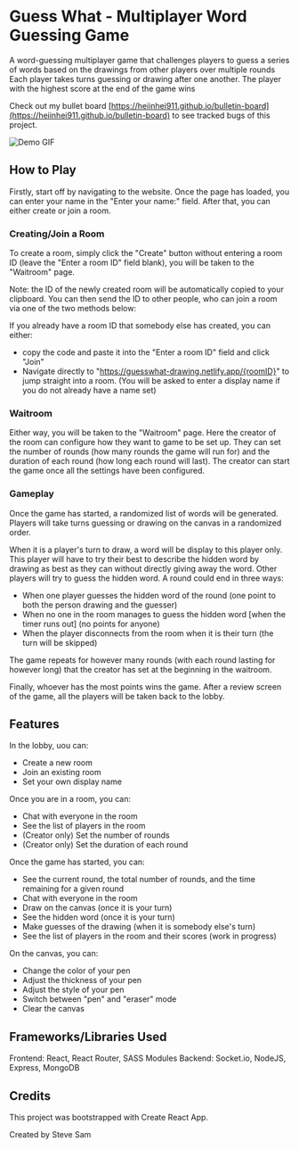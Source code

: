 # Guess What - Multiplayer Word Guessing Game

A word-guessing multiplayer game that challenges players to guess a series of words based on the drawings from other players over multiple rounds
Each player takes turns guessing or drawing after one another. The player with the highest score at the end of the game wins

Check out my bullet board [https://heiinhei911.github.io/bulletin-board](https://heiinhei911.github.io/bulletin-board) to see tracked bugs of this project.

![Demo GIF](./client/assets/demo.gif)

## How to Play

Firstly, start off by navigating to the website. Once the page has loaded, you can enter your name in the "Enter your name:" field. After that, you can either create or join a room.

### Creating/Join a Room

To create a room, simply click the "Create" button without entering a room ID (leave the "Enter a room ID" field blank), you will be taken to the "Waitroom" page.

Note: the ID of the newly created room will be automatically copied to your clipboard. You can then send the ID to other people, who can join a room via one of the two methods below:

If you already have a room ID that somebody else has created, you can either:

- copy the code and paste it into the "Enter a room ID" field and click "Join"
- Navigate directly to "https://guesswhat-drawing.netlify.app/{roomID}" to jump straight into a room. (You will be asked to enter a display name if you do not already have a name set)

### Waitroom

Either way, you will be taken to the "Waitroom" page. Here the creator of the room can configure how they want to game to be set up. They can set the number of rounds (how many rounds the game will run for) and the duration of each round (how long each round will last). The creator can start the game once all the settings have been configured.

### Gameplay

Once the game has started, a randomized list of words will be generated. Players will take turns guessing or drawing on the canvas in a randomized order.

When it is a player's turn to draw, a word will be display to this player only. This player will have to try their best to describe the hidden word by drawing as best as they can without directly giving away the word. Other players will try to guess the hidden word. A round could end in three ways:

- When one player guesses the hidden word of the round (one point to both the person drawing and the guesser)
- When no one in the room manages to guess the hidden word [when the timer runs out] (no points for anyone)
- When the player disconnects from the room when it is their turn (the turn will be skipped)

The game repeats for however many rounds \(with each round lasting for however long\) that the creator has set at the beginning in the waitroom.

Finally, whoever has the most points wins the game. After a review screen of the game, all the players will be taken back to the lobby.

## Features

In the lobby, uou can:

- Create a new room
- Join an existing room
- Set your own display name

Once you are in a room, you can:

- Chat with everyone in the room
- See the list of players in the room
- (Creator only) Set the number of rounds
- (Creator only) Set the duration of each round

Once the game has started, you can:

- See the current round, the total number of rounds, and the time remaining for a given round
- Chat with everyone in the room
- Draw on the canvas (once it is your turn)
- See the hidden word (once it is your turn)
- Make guesses of the drawing (when it is somebody else's turn)
- See the list of players in the room and their scores (work in progress)

On the canvas, you can:

- Change the color of your pen
- Adjust the thickness of your pen
- Adjust the style of your pen
- Switch between "pen" and "eraser" mode
- Clear the canvas

## Frameworks/Libraries Used

Frontend: React, React Router, SASS Modules
Backend: Socket.io, NodeJS, Express, MongoDB

## Credits

This project was bootstrapped with Create React App.

Created by Steve Sam
